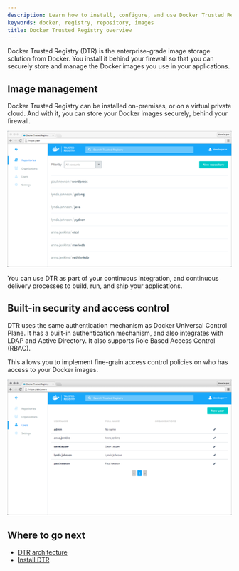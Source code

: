 ```yaml
---
description: Learn how to install, configure, and use Docker Trusted Registry.
keywords: docker, registry, repository, images
title: Docker Trusted Registry overview
---
```


<!-- TODO: review page for v2.2 -->

Docker Trusted Registry (DTR) is the enterprise-grade image storage solution
from Docker. You install it behind your firewall so that you can securely store
and manage the Docker images you use in your applications.

## Image management

Docker Trusted Registry can be installed on-premises, or on a virtual private
cloud. And with it, you can store your Docker images securely, behind your
firewall.

![](images/overview-1.png)

You can use DTR as part of your continuous integration, and continuous
delivery processes to build, run, and ship your applications.


## Built-in security and access control

DTR uses the same authentication mechanism as Docker Universal Control Plane.
It has a built-in authentication mechanism, and also integrates with LDAP
and Active Directory. It also supports Role Based Access Control (RBAC).

This allows you to implement fine-grain access control policies on who has
access to your Docker images.

![](images/overview-2.png)


## Where to go next

* [DTR architecture](architecture.md)
* [Install DTR](install/index.md)
